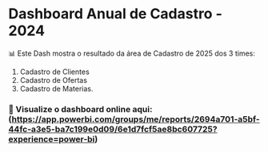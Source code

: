 # Dashboard Anual de Cadastro - 2024

📊 Este Dash mostra o resultado da área de Cadastro de 2025 dos 3 times:
1. Cadastro de Clientes
2. Cadastro de Ofertas
3. Cadastro de Materias.

### 📁 Visualize o dashboard online aqui: (https://app.powerbi.com/groups/me/reports/2694a701-a5bf-44fc-a3e5-ba7c199e0d09/6e1d7fcf5ae8bc607725?experience=power-bi)

